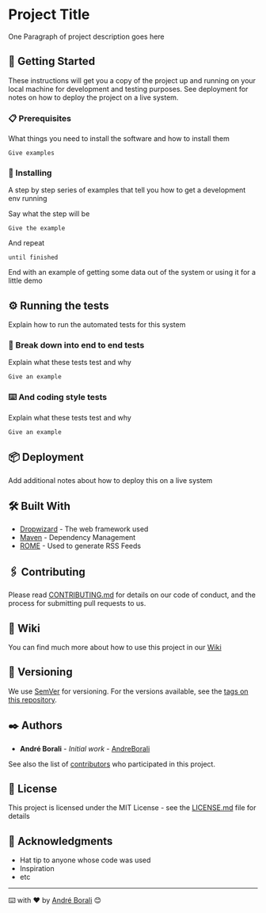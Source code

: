 # Project Title

One Paragraph of project description goes here

## 🚀 Getting Started

These instructions will get you a copy of the project up and running on your local machine for development and testing purposes. See deployment for notes on how to deploy the project on a live system.

### 📋 Prerequisites

What things you need to install the software and how to install them

```
Give examples
```

### 🔧 Installing

A step by step series of examples that tell you how to get a development env running

Say what the step will be

```
Give the example
```

And repeat

```
until finished
```

End with an example of getting some data out of the system or using it for a little demo

## ⚙️ Running the tests

Explain how to run the automated tests for this system

### 🔩 Break down into end to end tests

Explain what these tests test and why

```
Give an example
```

### ⌨️ And coding style tests

Explain what these tests test and why

```
Give an example
```

## 📦 Deployment

Add additional notes about how to deploy this on a live system

## 🛠️ Built With

* [Dropwizard](http://www.dropwizard.io/1.0.2/docs/) - The web framework used
* [Maven](https://maven.apache.org/) - Dependency Management
* [ROME](https://rometools.github.io/rome/) - Used to generate RSS Feeds

## 🖇️ Contributing

Please read [CONTRIBUTING.md](https://gist.github.com/PurpleBooth/b24679402957c63ec426) for details on our code of conduct, and the process for submitting pull requests to us.

## 📖 Wiki

You can find much more about how to use this project in our [Wiki](https://github.com/tu/proyecto/wiki)

## 📌 Versioning

We use [SemVer](http://semver.org/) for versioning. For the versions available, see the [tags on this repository](https://github.com/your/project/tags). 

## ✒️ Authors

* **André Borali** - *Initial work* - [AndreBorali](https://github.com/AndreBorali)

See also the list of [contributors](https://github.com/your/project/contributors) who participated in this project.

## 📄 License

This project is licensed under the MIT License - see the [LICENSE.md](LICENSE.md) file for details

## 🎁 Acknowledgments

* Hat tip to anyone whose code was used
* Inspiration
* etc

---
⌨️ with ❤️ by [André Borali](https://github.com/andreborali) 😊